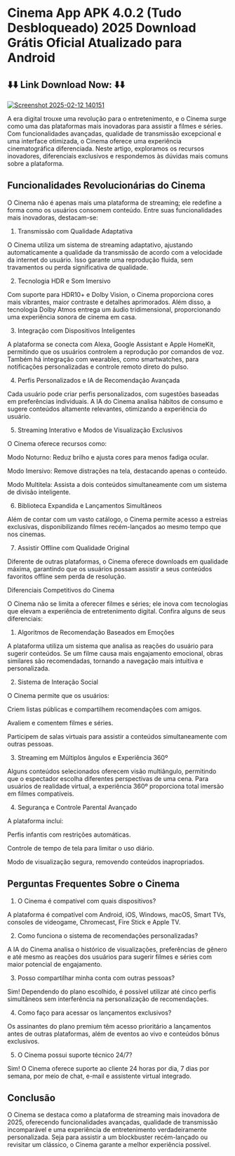 # Cinema App APK 4.0.2 (Tudo Desbloqueado) 2025 Download Grátis Oficial Atualizado para Android 
## ⬇️⬇️ Link Download Now: ⬇️⬇️
<a href="https://apksil.com/cinema-apk/">![Screenshot 2025-02-12 140151](https://github.com/user-attachments/assets/2bbea846-b9a9-4664-9d7a-12ad78efc1be)</a> 

A era digital trouxe uma revolução para o entretenimento, e o Cinema surge como uma das plataformas mais inovadoras para assistir a filmes e séries. Com funcionalidades avançadas, qualidade de transmissão excepcional e uma interface otimizada, o Cinema oferece uma experiência cinematográfica diferenciada. Neste artigo, exploramos os recursos inovadores, diferenciais exclusivos e respondemos às dúvidas mais comuns sobre a plataforma.

## Funcionalidades Revolucionárias do Cinema

O Cinema não é apenas mais uma plataforma de streaming; ele redefine a forma como os usuários consomem conteúdo. Entre suas funcionalidades mais inovadoras, destacam-se:

1. Transmissão com Qualidade Adaptativa

O Cinema utiliza um sistema de streaming adaptativo, ajustando automaticamente a qualidade da transmissão de acordo com a velocidade da internet do usuário. Isso garante uma reprodução fluida, sem travamentos ou perda significativa de qualidade.

2. Tecnologia HDR e Som Imersivo

Com suporte para HDR10+ e Dolby Vision, o Cinema proporciona cores mais vibrantes, maior contraste e detalhes aprimorados. Além disso, a tecnologia Dolby Atmos entrega um áudio tridimensional, proporcionando uma experiência sonora de cinema em casa.

3. Integração com Dispositivos Inteligentes

A plataforma se conecta com Alexa, Google Assistant e Apple HomeKit, permitindo que os usuários controlem a reprodução por comandos de voz. Também há integração com wearables, como smartwatches, para notificações personalizadas e controle remoto direto do pulso.

4. Perfis Personalizados e IA de Recomendação Avançada

Cada usuário pode criar perfis personalizados, com sugestões baseadas em preferências individuais. A IA do Cinema analisa hábitos de consumo e sugere conteúdos altamente relevantes, otimizando a experiência do usuário.

5. Streaming Interativo e Modos de Visualização Exclusivos

O Cinema oferece recursos como:

Modo Noturno: Reduz brilho e ajusta cores para menos fadiga ocular.

Modo Imersivo: Remove distrações na tela, destacando apenas o conteúdo.

Modo Multitela: Assista a dois conteúdos simultaneamente com um sistema de divisão inteligente.

6. Biblioteca Expandida e Lançamentos Simultâneos

Além de contar com um vasto catálogo, o Cinema permite acesso a estreias exclusivas, disponibilizando filmes recém-lançados ao mesmo tempo que nos cinemas.

7. Assistir Offline com Qualidade Original

Diferente de outras plataformas, o Cinema oferece downloads em qualidade máxima, garantindo que os usuários possam assistir a seus conteúdos favoritos offline sem perda de resolução.

Diferenciais Competitivos do Cinema

O Cinema não se limita a oferecer filmes e séries; ele inova com tecnologias que elevam a experiência de entretenimento digital. Confira alguns de seus diferenciais:

1. Algoritmos de Recomendação Baseados em Emoções

A plataforma utiliza um sistema que analisa as reações do usuário para sugerir conteúdos. Se um filme causa mais engajamento emocional, obras similares são recomendadas, tornando a navegação mais intuitiva e personalizada.

2. Sistema de Interação Social

O Cinema permite que os usuários:

Criem listas públicas e compartilhem recomendações com amigos.

Avaliem e comentem filmes e séries.

Participem de salas virtuais para assistir a conteúdos simultaneamente com outras pessoas.

3. Streaming em Múltiplos ângulos e Experiência 360º

Alguns conteúdos selecionados oferecem visão multiângulo, permitindo que o espectador escolha diferentes perspectivas de uma cena. Para usuários de realidade virtual, a experiência 360º proporciona total imersão em filmes compatíveis.

4. Segurança e Controle Parental Avançado

A plataforma inclui:

Perfis infantis com restrições automáticas.

Controle de tempo de tela para limitar o uso diário.

Modo de visualização segura, removendo conteúdos inapropriados.

## Perguntas Frequentes Sobre o Cinema

1. O Cinema é compatível com quais dispositivos?

A plataforma é compatível com Android, iOS, Windows, macOS, Smart TVs, consoles de videogame, Chromecast, Fire Stick e Apple TV.

2. Como funciona o sistema de recomendações personalizadas?

A IA do Cinema analisa o histórico de visualizações, preferências de gênero e até mesmo as reações dos usuários para sugerir filmes e séries com maior potencial de engajamento.

3. Posso compartilhar minha conta com outras pessoas?

Sim! Dependendo do plano escolhido, é possível utilizar até cinco perfis simultâneos sem interferência na personalização de recomendações.

4. Como faço para acessar os lançamentos exclusivos?

Os assinantes do plano premium têm acesso prioritário a lançamentos antes de outras plataformas, além de eventos ao vivo e conteúdos bônus exclusivos.

5. O Cinema possui suporte técnico 24/7?

Sim! O Cinema oferece suporte ao cliente 24 horas por dia, 7 dias por semana, por meio de chat, e-mail e assistente virtual integrado.

## Conclusão

O Cinema se destaca como a plataforma de streaming mais inovadora de 2025, oferecendo funcionalidades avançadas, qualidade de transmissão incomparável e uma experiência de entretenimento verdadeiramente personalizada. Seja para assistir a um blockbuster recém-lançado ou revisitar um clássico, o Cinema garante a melhor experiência possível.
